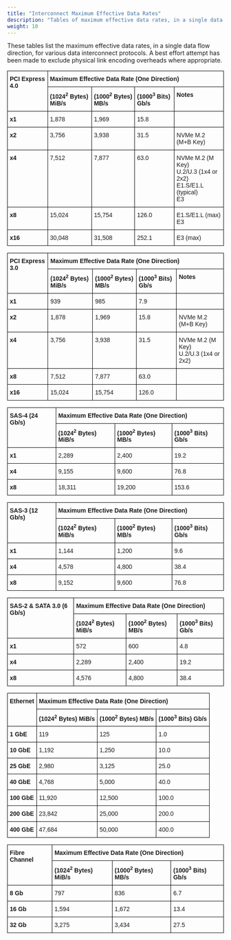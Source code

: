 ```yaml
---
title: "Interconnect Maximum Effective Data Rates"
description: "Tables of maximum effective data rates, in a single data flow direction, for various data interconnect protocols."
weight: 10
---
```


These tables list the maximum effective data rates, in a single data flow direction, for various data interconnect protocols.
A best effort attempt has been made to exclude physical link encoding overheads where appropriate.


<style type="text/css">
.tg  {border-collapse:collapse;border-spacing:0;}
.tg td{border-color:black;border-style:solid;border-width:1px;font-family:Arial, sans-serif;font-size:14px;
  overflow:hidden;padding:10px 5px;word-break:normal;}
.tg th{border-color:black;border-style:solid;border-width:1px;font-family:Arial, sans-serif;font-size:14px;
  font-weight:normal;overflow:hidden;padding:10px 5px;word-break:normal;}
.tg .tg-1wig{font-weight:bold;text-align:left;vertical-align:top}
.tg .tg-0lax{text-align:left;vertical-align:top}
</style>

<table class="tg">
<thead>
  <tr>
    <th class="tg-1wig" rowspan="2">PCI Express 4.0</th>
    <th class="tg-1wig" colspan="4">Maximum Effective Data Rate (One Direction)</th>
  </tr>
  <tr>
    <td class="tg-1wig">(1024<sup>2</sup> Bytes) MiB/s</td>
    <td class="tg-1wig">(1000<sup>2</sup> Bytes) MB/s</td>
    <td class="tg-1wig">(1000<sup>3</sup> Bits) Gb/s</td>
    <td class="tg-1wig">Notes</td>
  </tr>
</thead>
<tbody>
  <tr>
    <td class="tg-1wig">x1</td>
    <td class="tg-0lax">1,878</td>
    <td class="tg-0lax">1,969</td>
    <td class="tg-0lax">15.8</td>
    <td class="tg-0lax"></td>
  </tr>
  <tr>
    <td class="tg-1wig">x2</td>
    <td class="tg-0lax">3,756</td>
    <td class="tg-0lax">3,938</td>
    <td class="tg-0lax">31.5</td>
    <td class="tg-0lax">NVMe M.2 (M+B Key)</td>
  </tr>
  <tr>
    <td class="tg-1wig">x4</td>
    <td class="tg-0lax">7,512</td>
    <td class="tg-0lax">7,877</td>
    <td class="tg-0lax">63.0</td>
    <td class="tg-0lax">NVMe M.2 (M Key)<br>U.2/U.3 (1x4 or 2x2)<br>E1.S/E1.L (typical)<br>E3</td>
  </tr>
  <tr>
    <td class="tg-1wig">x8</td>
    <td class="tg-0lax">15,024</td>
    <td class="tg-0lax">15,754</td>
    <td class="tg-0lax">126.0</td>
    <td class="tg-0lax">E1.S/E1.L (max)<br>E3</td>
  </tr>
  <tr>
    <td class="tg-1wig">x16</td>
    <td class="tg-0lax">30,048</td>
    <td class="tg-0lax">31,508</td>
    <td class="tg-0lax">252.1</td>
    <td class="tg-0lax">E3 (max)</td>
  </tr>
</tbody>
</table>

<table class="tg">
<thead>
  <tr>
    <th class="tg-1wig" rowspan="2">PCI Express 3.0</th>
    <th class="tg-1wig" colspan="4">Maximum Effective Data Rate (One Direction)</th>
  </tr>
  <tr>
    <td class="tg-1wig">(1024<sup>2</sup> Bytes) MiB/s</td>
    <td class="tg-1wig">(1000<sup>2</sup> Bytes) MB/s</td>
    <td class="tg-1wig">(1000<sup>3</sup> Bits) Gb/s</td>
    <td class="tg-1wig">Notes</td>
  </tr>
</thead>
<tbody>
  <tr>
    <td class="tg-1wig">x1</td>
    <td class="tg-0lax">939</td>
    <td class="tg-0lax">985</td>
    <td class="tg-0lax">7.9</td>
    <td class="tg-0lax"></td>
  </tr>
  <tr>
    <td class="tg-1wig">x2</td>
    <td class="tg-0lax">1,878</td>
    <td class="tg-0lax">1,969</td>
    <td class="tg-0lax">15.8</td>
    <td class="tg-0lax">NVMe M.2 (M+B Key)</td>
  </tr>
  <tr>
    <td class="tg-1wig">x4</td>
    <td class="tg-0lax">3,756</td>
    <td class="tg-0lax">3,938</td>
    <td class="tg-0lax">31.5</td>
    <td class="tg-0lax">NVMe M.2 (M Key)<br>U.2/U.3 (1x4 or 2x2)</td>
  </tr>
  <tr>
    <td class="tg-1wig">x8</td>
    <td class="tg-0lax">7,512</td>
    <td class="tg-0lax">7,877</td>
    <td class="tg-0lax">63.0</td>
    <td class="tg-0lax"></td>
  </tr>
  <tr>
    <td class="tg-1wig">x16</td>
    <td class="tg-0lax">15,024</td>
    <td class="tg-0lax">15,754</td>
    <td class="tg-0lax">126.0</td>
    <td class="tg-0lax"></td>
  </tr>
</tbody>
</table>

<table class="tg">
<thead>
  <tr>
    <th class="tg-1wig" rowspan="2">SAS-4 (24 Gb/s)</th>
    <th class="tg-1wig" colspan="4">Maximum Effective Data Rate (One Direction)</th>
  </tr>
  <tr>
    <td class="tg-1wig">(1024<sup>2</sup> Bytes) MiB/s</td>
    <td class="tg-1wig">(1000<sup>2</sup> Bytes) MB/s</td>
    <td class="tg-1wig">(1000<sup>3</sup> Bits) Gb/s</td>
  </tr>
</thead>
<tbody>
  <tr>
    <td class="tg-1wig">x1</td>
    <td class="tg-0lax">2,289</td>
    <td class="tg-0lax">2,400</td>
    <td class="tg-0lax">19.2</td>
  </tr>
  <tr>
    <td class="tg-1wig">x4</td>
    <td class="tg-0lax">9,155</td>
    <td class="tg-0lax">9,600</td>
    <td class="tg-0lax">76.8</td>
  </tr>
  <tr>
    <td class="tg-1wig">x8</td>
    <td class="tg-0lax">18,311</td>
    <td class="tg-0lax">19,200</td>
    <td class="tg-0lax">153.6</td>
  </tr>
</tbody>
</table>

<table class="tg">
<thead>
  <tr>
    <th class="tg-1wig" rowspan="2">SAS-3 (12 Gb/s)</th>
    <th class="tg-1wig" colspan="4">Maximum Effective Data Rate (One Direction)</th>
  </tr>
  <tr>
    <td class="tg-1wig">(1024<sup>2</sup> Bytes) MiB/s</td>
    <td class="tg-1wig">(1000<sup>2</sup> Bytes) MB/s</td>
    <td class="tg-1wig">(1000<sup>3</sup> Bits) Gb/s</td>
  </tr>
</thead>
<tbody>
  <tr>
    <td class="tg-1wig">x1</td>
    <td class="tg-0lax">1,144</td>
    <td class="tg-0lax">1,200</td>
    <td class="tg-0lax">9.6</td>
  </tr>
  <tr>
    <td class="tg-1wig">x4</td>
    <td class="tg-0lax">4,578</td>
    <td class="tg-0lax">4,800</td>
    <td class="tg-0lax">38.4</td>
  </tr>
  <tr>
    <td class="tg-1wig">x8</td>
    <td class="tg-0lax">9,152</td>
    <td class="tg-0lax">9,600</td>
    <td class="tg-0lax">76.8</td>
  </tr>
</tbody>
</table>

<table class="tg">
<thead>
  <tr>
    <th class="tg-1wig" rowspan="2">SAS-2 & SATA 3.0 (6 Gb/s)</th>
    <th class="tg-1wig" colspan="4">Maximum Effective Data Rate (One Direction)</th>
  </tr>
  <tr>
    <td class="tg-1wig">(1024<sup>2</sup> Bytes) MiB/s</td>
    <td class="tg-1wig">(1000<sup>2</sup> Bytes) MB/s</td>
    <td class="tg-1wig">(1000<sup>3</sup> Bits) Gb/s</td>
  </tr>
</thead>
<tbody>
  <tr>
    <td class="tg-1wig">x1</td>
    <td class="tg-0lax">572</td>
    <td class="tg-0lax">600</td>
    <td class="tg-0lax">4.8</td>
  </tr>
  <tr>
    <td class="tg-1wig">x4</td>
    <td class="tg-0lax">2,289</td>
    <td class="tg-0lax">2,400</td>
    <td class="tg-0lax">19.2</td>
  </tr>
  <tr>
    <td class="tg-1wig">x8</td>
    <td class="tg-0lax">4,576</td>
    <td class="tg-0lax">4,800</td>
    <td class="tg-0lax">38.4</td>
  </tr>
</tbody>
</table>

<table class="tg">
<thead>
  <tr>
    <th class="tg-1wig" rowspan="2">Ethernet</th>
    <th class="tg-1wig" colspan="4">Maximum Effective Data Rate (One Direction)</th>
  </tr>
  <tr>
    <td class="tg-1wig">(1024<sup>2</sup> Bytes) MiB/s</td>
    <td class="tg-1wig">(1000<sup>2</sup> Bytes) MB/s</td>
    <td class="tg-1wig">(1000<sup>3</sup> Bits) Gb/s</td>
  </tr>
</thead>
<tbody>
  <tr>
    <td class="tg-1wig">1 GbE</td>
    <td class="tg-0lax">119</td>
    <td class="tg-0lax">125</td>
    <td class="tg-0lax">1.0</td>
  </tr>
  <tr>
    <td class="tg-1wig">10 GbE</td>
    <td class="tg-0lax">1,192</td>
    <td class="tg-0lax">1,250</td>
    <td class="tg-0lax">10.0</td>
  </tr>
  <tr>
    <td class="tg-1wig">25 GbE</td>
    <td class="tg-0lax">2,980</td>
    <td class="tg-0lax">3,125</td>
    <td class="tg-0lax">25.0</td>
  </tr>
  <tr>
    <td class="tg-1wig">40 GbE</td>
    <td class="tg-0lax">4,768</td>
    <td class="tg-0lax">5,000</td>
    <td class="tg-0lax">40.0</td>
  </tr>
  <tr>
    <td class="tg-1wig">100 GbE</td>
    <td class="tg-0lax">11,920</td>
    <td class="tg-0lax">12,500</td>
    <td class="tg-0lax">100.0</td>
  </tr>
  <tr>
    <td class="tg-1wig">200 GbE</td>
    <td class="tg-0lax">23,842</td>
    <td class="tg-0lax">25,000</td>
    <td class="tg-0lax">200.0</td>
  </tr>
  <tr>
    <td class="tg-1wig">400 GbE</td>
    <td class="tg-0lax">47,684</td>
    <td class="tg-0lax">50,000</td>
    <td class="tg-0lax">400.0</td>
  </tr>
</tbody>
</table>

<table class="tg">
<thead>
  <tr>
    <th class="tg-1wig" rowspan="2">Fibre Channel</th>
    <th class="tg-1wig" colspan="4">Maximum Effective Data Rate (One Direction)</th>
  </tr>
  <tr>
    <td class="tg-1wig">(1024<sup>2</sup> Bytes) MiB/s</td>
    <td class="tg-1wig">(1000<sup>2</sup> Bytes) MB/s</td>
    <td class="tg-1wig">(1000<sup>3</sup> Bits) Gb/s</td>
  </tr>
  <tr>
    <td class="tg-1wig">8 Gb</td>
    <td class="tg-0lax">797</td>
    <td class="tg-0lax">836</td>
    <td class="tg-0lax">6.7</td>
  </tr>
</thead>
<tbody>
  <tr>
    <td class="tg-1wig">16 Gb</td>
    <td class="tg-0lax">1,594</td>
    <td class="tg-0lax">1,672</td>
    <td class="tg-0lax">13.4</td>
  </tr>
  <tr>
    <td class="tg-1wig">32 Gb</td>
    <td class="tg-0lax">3,275</td>
    <td class="tg-0lax">3,434</td>
    <td class="tg-0lax">27.5</td>
  </tr>
</tbody>
</table>
